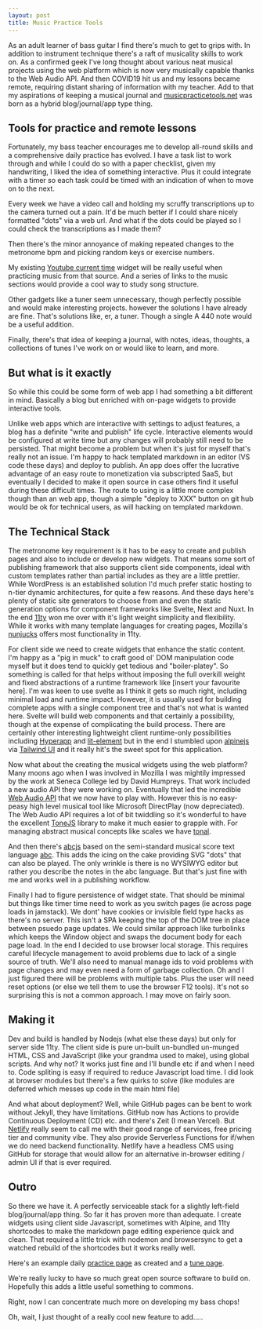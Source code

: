 ```yaml
---
layout: post
title: Music Practice Tools
---
```


<div class="message">
As an adult learner of bass guitar I find there's much to get to grips with. In addition to instrument technique there's a raft of musicality skills to work on. As a confirmed geek I've long thought about various neat musical projects using the web platform which is now very musically capable thanks to the Web Audio API. And then COVID19 hit us and my lessons became remote, requiring distant sharing of information with my teacher. Add to that my aspirations of keeping a musical journal and <a href="https://musicpracticetools.net">musicpracticetools.net</a> was born as a hybrid blog/journal/app type thing.
</div>

## Tools for practice and remote lessons

Fortunately, my bass teacher encourages me to develop all-round skills and a comprehensive daily practice has evolved. I have a task list to work through and while I could do so with a paper checklist, given my handwriting, I liked the idea of something interactive. Plus it could integrate with a timer so each task could be timed with an indication of when to move on to the next.

Every week we have a video call and holding my scruffy transcriptions up to the camera turned out a pain. It'd be much better if I could share nicely formatted "dots" via a web url. And what if the dots could be played so I could check the transcriptions as I made them?

Then there's the minor annoyance of making repeated changes to the metronome bpm and picking random keys or exercise numbers.

My existing [Youtube current time](https://github.com/music-practice-tools/youtube-current-time) widget will be really useful when practicing music from that source. And a series of links to the music sections would provide a cool way to study song structure.

Other gadgets like a tuner seem unnecessary, though perfectly possible and would make interesting projects. however the solutions I have already are fine. That's solutions like, er, a tuner. Though a single A 440 note would be a useful addition.

Finally, there's that idea of keeping a journal, with notes, ideas, thoughts, a collections of tunes I've work on or would like to learn, and more.

## But what is it exactly

So while this could be some form of web app I had something a bit different in mind. Basically a blog but enriched with on-page widgets to provide interactive tools.

Unlike web apps which are interactive with settings to adjust features, a blog has a definite "write and publish" life cycle. Interactive elements would be configured at write time but any changes will probably still need to be persisted. That might become a problem but when it's just for myself that's really not an issue. I'm happy to hack templated markdown in an editor (VS code these days) and deploy to publish. An app does offer the lucrative advantage of an easy route to monetization via subscripted SaaS, but eventually I decided to make it open source in case others find it useful during these difficult times. The route to using is a little more complex though than an web app, though a simple "deploy to XXX" button on git hub would be ok for technical users, as will hacking on templated markdown.

## The Technical Stack

The metronome key requirement is it has to be easy to create and publish pages and also to include or develop new widgets. That means some sort of publishing framework that also supports client side components, ideal with custom templates rather than partial includes as they are a little prettier. While WordPress is an established solution I'd much prefer static hosting to n-tier dynamic architectures, for quite a few reasons. And these days here's plenty of static site generators to choose from and even the static generation options for component frameworks like Svelte, Next and Nuxt. In the end [11ty](https://www.11ty.dev/) won me over with it's light weight simplicity and flexibility. While it works with many template languages for creating pages, Mozilla's [nunjucks](https://mozilla.github.io/nunjucks/) offers most functionality in 11ty.

For client side we need to create widgets that enhance the static content. I'm happy as a "pig in muck" to craft good ol' DOM manipulation code myself but it does tend to quickly get tedious and "boiler-platey". So something is called for that helps without imposing the full overkill weight and fixed abstractions of a runtime framework like [insert your favourite here]. I'm was keen to use svelte as I think it gets so much right, including minimal load and runtime impact. However, it is usually used for building complete apps with a single component tree and that's not what is wanted here. Svelte will build web components and that certainly a possibility, though at the expense of complicating the build process. There are certainly other interesting lightweight client runtime-only possibilities including [Hyperapp](https://hyperapp.dev/) and [lit-element](https://lit-element.polymer-project.org/) but in the end I stumbled upon [alpinejs](https://github.com/alpinejs/alpine) via [Tailwind UI](https://tailwindui.com/) and it really hit's the sweet spot for this application.

Now what about the creating the musical widgets using the web platform? Many moons ago when I was involved in Mozilla I was mightily impressed by the work at Seneca College led by David Humpreys. That work included a new audio API they were working on. Eventually that led the incredible [Web Audio API](https://developer.mozilla.org/en-US/docs/Web/API/Web_Audio_API) that we now have to play with. However this is no easy-peasy high level musical tool like Microsoft DirectPlay (now depreciated). The Web Audio API requires a lot of bit twiddling so it's wonderful to have the excellent [ToneJS](https://tonejs.github.io/) library to make it much easier to grapple with. For managing abstract musical concepts like scales we have [tonal](https://github.com/tonaljs/tonal).

And then there's [abcjs](https://paulrosen.github.io/abcjs/) based on the semi-standard musical score text language [abc](http://abcnotation.com/wiki/abc:standard:v2.1#first_and_second_repeats). This adds the icing on the cake providing SVG "dots" that can also be played. The only wrinkle is there is no WYSIWYG editor but rather you describe the notes in the abc language. But that's just fine with me and works well in a publishing workflow.

Finally I had to figure persistence of widget state. That should be minimal but things like timer time need to work as you switch pages (ie across page loads in jamstack). We dont' have cookies or invisible field type hacks as there's no server. This isn't a SPA keeping the top of the DOM tree in place between psuedo page updates. We could similar approach like turbolinks which keeps the Window object and swaps the document body for each page load. In the end I decided to use browser local storage. This requires careful lifecycle management to avoid problems due to lack of a single source of truth. We'll also need to manual manage ids to void problems with page changes and may even need a form of garbage collection. Oh and I just figured there will be problems with multiple tabs. Plus the user will need reset options (or else we tell them to use the browser F12 tools). It's not so surprising this is not a common approach. I may move on fairly soon.

## Making it

Dev and build is handled by Nodejs (what else these days) but only for server side 11ty. The client side is pure un-built un-bundled un-munged HTML, CSS and JavaScript (like your grandma used to make), using global scripts. And why not? It works just fine and I'll bundle etc if and when I need to. Code spliting is easy if required to reduce Javascript load time. I did look at browser modules but there's a few quirks to solve (like modules are deferred which messes up code in the main html file)

And what about deployment? Well, while GitHub pages can be bent to work without Jekyll, they have limitations. GitHub now has Actions to provide Continuous Deployment (CD) etc. and there's Zeit (I mean Vercel). But [Netlify](https://www.netlify.com/) really seem to call me with their good range of services, free pricing tier and community vibe. They also provide Serverless Functions for if/when we do need backend functionality. Netlify have a headless CMS using GitHub for storage that would allow for an alternative in-browser editing / admin UI if that is ever required.

## Outro

So there we have it. A perfectly serviceable stack for a slightly left-field blog/journal/app thing. So far it has  proven more than adequate. I create widgets using client side Javascript, sometimes with Alpine, and 11ty shortcodes to make the markdown page editing experience quick and clean. That required a little trick with nodemon and browsersync to get a watched rebuild of the shortcodes but it works really well.

Here's an example daily [practice page](https://github.com/music-practice-tools/music-practice-tools/blob/7c5b1ad3ec845e859e543f5fabd786c39a16338c/pages/activities/daily.md) as created and a [tune page](https://github.com/music-practice-tools/music-practice-tools/blob/7c5b1ad3ec845e859e543f5fabd786c39a16338c/pages/tunes/the-thrill-is-gone.md).

We're really lucky to have so much great open source software to build on. Hopefully this adds a little useful something to commons.

Right, now I can concentrate much more on developing my bass chops!

Oh, wait, I just thought of a really cool new feature to add.....
